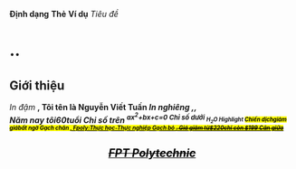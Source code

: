 __Định dạng__           __Thẻ__                         __Ví dụ__
_Tiêu đề_             <h1>..<h6>                  <h2>Giới thiệu</h2>
_In đậm_              <b>,<strong>                Tôi tên là <strong>Nguyễn Viết Tuấn</strong>
_In nghiêng_          <i>,<em>,<address>          Năm nay tôi<em>60</em>tuổi
_Chỉ số trên_         <sup>                       ax<sup>2</sup>+bx+c=0
_Chỉ số dưới_         <sub>                       H<sub>2</sub>O
_Highlight_           <mark>                      Chiến dịch<mark>giảm giá</mark>bất ngờ
_Gạch chân_           <u>,<ins>                   Fpoly:<u>Thực học-Thực nghiệp</u>
_Gạch bỏ_             <del>,<strike>              Giá giảm từ<del>$220</del>chỉ còn $199
_Căn giữa_            <center>                    <center><h1>FPT Polytechnic</h1></center>